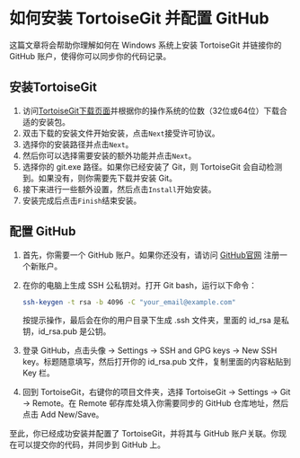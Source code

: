 # 如何安装 TortoiseGit 并配置 GitHub

这篇文章将会帮助你理解如何在 Windows 系统上安装 TortoiseGit 并链接你的 GitHub 账户，使得你可以同步你的代码记录。

## 安装TortoiseGit

1. 访问[TortoiseGit下载页面](https://tortoisegit.org/download/)并根据你的操作系统的位数（32位或64位）下载合适的安装包。
2. 双击下载的安装文件开始安装，点击`Next`接受许可协议。
3. 选择你的安装路径并点击`Next`。
4. 然后你可以选择需要安装的额外功能并点击`Next`。
5. 选择你的 git.exe 路径。如果你已经安装了 Git，则 TortoiseGit 会自动检测到。如果没有，则你需要先下载并安装 Git。
6. 接下来进行一些额外设置，然后点击`Install`开始安装。
7. 安装完成后点击`Finish`结束安装。

## 配置 GitHub

1. 首先，你需要一个 GitHub 账户。如果你还没有，请访问 [GitHub官网](https://github.com/) 注册一个新账户。
2. 在你的电脑上生成 SSH 公私钥对。打开 Git bash，运行以下命令：

    ```bash
    ssh-keygen -t rsa -b 4096 -C "your_email@example.com"
    ```

    按提示操作，最后会在你的用户目录下生成 .ssh 文件夹，里面的 id_rsa 是私钥，id_rsa.pub 是公钥。
3. 登录 GitHub，点击头像 -> Settings -> SSH and GPG keys -> New SSH key。标题随意填写，然后打开你的 id_rsa.pub 文件，复制里面的内容粘贴到 Key 栏。
4. 回到 TortoiseGit，右键你的项目文件夹，选择 TortoiseGit -> Settings -> Git -> Remote。在 Remote 邨存库处填入你需要同步的 GitHub 仓库地址，然后点击 Add New/Save。

至此，你已经成功安装并配置了 TortoiseGit，并将其与 GitHub 账户关联。你现在可以提交你的代码，并同步到 GitHub 上。
